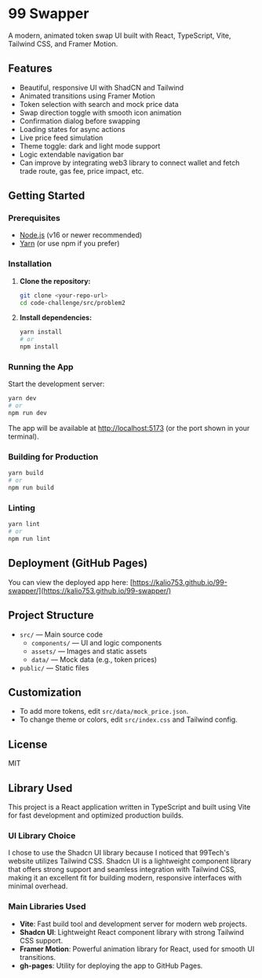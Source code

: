# 99 Swapper

A modern, animated token swap UI built with React, TypeScript, Vite, Tailwind CSS, and Framer Motion.

## Features

-   Beautiful, responsive UI with ShadCN and Tailwind
-   Animated transitions using Framer Motion
-   Token selection with search and mock price data
-   Swap direction toggle with smooth icon animation
-   Confirmation dialog before swapping
-   Loading states for async actions
-   Live price feed simulation
-   Theme toggle: dark and light mode support
-   Logic extendable navigation bar
-   Can improve by integrating web3 library to connect wallet and fetch trade route, gas fee, price impact, etc.

## Getting Started

### Prerequisites

-   [Node.js](https://nodejs.org/) (v16 or newer recommended)
-   [Yarn](https://yarnpkg.com/) (or use npm if you prefer)

### Installation

1. **Clone the repository:**
    ```sh
    git clone <your-repo-url>
    cd code-challenge/src/problem2
    ```
2. **Install dependencies:**
    ```sh
    yarn install
    # or
    npm install
    ```

### Running the App

Start the development server:

```sh
yarn dev
# or
npm run dev
```

The app will be available at [http://localhost:5173](http://localhost:5173) (or the port shown in your terminal).

### Building for Production

```sh
yarn build
# or
npm run build
```

### Linting

```sh
yarn lint
# or
npm run lint
```

## Deployment (GitHub Pages)

You can view the deployed app here: [https://kalio753.github.io/99-swapper/](https://kalio753.github.io/99-swapper/)

## Project Structure

-   `src/` — Main source code
    -   `components/` — UI and logic components
    -   `assets/` — Images and static assets
    -   `data/` — Mock data (e.g., token prices)
-   `public/` — Static files

## Customization

-   To add more tokens, edit `src/data/mock_price.json`.
-   To change theme or colors, edit `src/index.css` and Tailwind config.

## License

MIT

## Library Used

This project is a React application written in TypeScript and built using Vite for fast development and optimized production builds.

### UI Library Choice

I chose to use the Shadcn UI library because I noticed that 99Tech's website utilizes Tailwind CSS. Shadcn UI is a lightweight component library that offers strong support and seamless integration with Tailwind CSS, making it an excellent fit for building modern, responsive interfaces with minimal overhead.

### Main Libraries Used

-   **Vite**: Fast build tool and development server for modern web projects.
-   **Shadcn UI**: Lightweight React component library with strong Tailwind CSS support.
-   **Framer Motion**: Powerful animation library for React, used for smooth UI transitions.
-   **gh-pages**: Utility for deploying the app to GitHub Pages.
